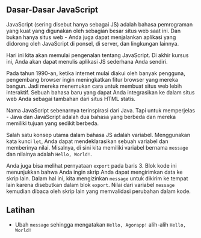## Dasar-Dasar JavaScript

JavaScript (sering disebut hanya sebagai JS) adalah bahasa pemrograman yang kuat yang digunakan oleh sebagian besar situs web saat ini. Dan bukan hanya situs web - Anda juga dapat menjalankan aplikasi yang didorong oleh JavaScript di ponsel, di server, dan lingkungan lainnya.

Hari ini kita akan memulai pengenalan tentang JavaScript. Di akhir kursus ini, Anda akan dapat menulis aplikasi JS sederhana Anda sendiri.

Pada tahun 1990-an, ketika internet mulai diakui oleh banyak pengguna, pengembang browser ingin meningkatkan fitur browser yang mereka bangun. Jadi mereka menemukan cara untuk membuat situs web lebih interaktif. Sebuah bahasa baru yang dapat Anda integrasikan ke dalam situs web Anda sebagai tambahan dari situs HTML statis.

Nama JavaScript sebenarnya terinspirasi dari Java. Tapi untuk memperjelas - Java dan JavaScript adalah dua bahasa yang berbeda dan mereka memiliki tujuan yang sedikit berbeda.

Salah satu konsep utama dalam bahasa JS adalah variabel. Menggunakan kata kunci `let`, Anda dapat mendeklarasikan sebuah variabel dan memberinya nilai. Misalnya, di sini kita memiliki variabel bernama `message` dan nilainya adalah `Hello, World!`.

Anda juga bisa melihat pernyataan `export` pada baris 3. Blok kode ini menunjukkan bahwa Anda ingin skrip Anda dapat mengirimkan data ke skrip lain. Dalam hal ini, kita mengizinkan `message` untuk dikirim ke tempat lain karena disebutkan dalam blok `export`. Nilai dari variabel `message` kemudian dibaca oleh skrip lain yang memvalidasi perubahan dalam kode.

## Latihan

- Ubah `message` sehingga mengatakan `Hello, Agorapp!` alih-alih `Hello, World!`
